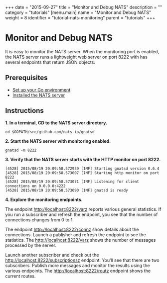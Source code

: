 +++
date = "2015-09-27"
title = "Monitor and Debug NATS"
description = ""
category = "tutorials"
[menu.main]
  name = "Monitor and Debug NATS"
  weight = 8
  identifier = "tutorial-nats-monitoring"
  parent = "tutorials"
+++

# Monitor and Debug NATS

It is easy to monitor the NATS server. When the monitoring port is enabled, the NATS server runs a lightweight web server on port 8222 with has several endpoints that return JSON objects.

## Prerequisites

- [Set up your Go environment](/documentation/tutorials/go-install/)
- [Installed the NATS server](/documentation/tutorials/gnatsd-install/)

## Instructions

**1. In a terminal, CD to the NATS server directory.**

```
cd $GOPATH/src/github.com/nats-io/gnatsd
```

**2. Start the NATS server with monitoring enabled.**

```
gnatsd -m 8222
```

**3. Verify that the NATS server starts with the HTTP monitor on port 8222.**

```
[4528] 2015/08/19 20:09:58.572939 [INF] Starting gnatsd version 0.6.4
[4528] 2015/08/19 20:09:58.573007 [INF] Starting http monitor on port 8222
[4528] 2015/08/19 20:09:58.573071 [INF] Listening for client connections on 0.0.0.0:4222
[4528] 2015/08/19 20:09:58.573090 [INF] gnatsd is ready
```

**4. Explore the monitoring endpoints.**

The endpoint [http://localhost:8222/varz](http://localhost:8222/varz) reports various general statistics. If you run a subscriber and refresh the endpoint, you see that the number of connections changes from 0 to 1.

The endpoint [http://localhost:8222/connz](http://localhost:8222/connz) show details about the connections. Launch a publisher and refresh the endpoint to see the statistics. The [http://localhost:8222/varz](http://localhost:8222/varz) shows the number of messages processed by the server.

Launch another subscriber and check out the [http://localhost:8222/subscriptionsz](http://localhost:8222/subscriptionsz) endpoint. You’ll see that there are two subscribers. Publish more messages and monitor the results using the various endpoints. The [http://localhost:8222/routz](http://localhost:8222/routz) endpoint shows the current routes.
